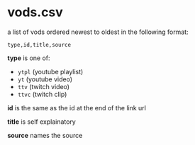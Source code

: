 # vods.csv
a list of vods ordered newest to oldest in the following format:
```csv
type,id,title,source
```

**type** is one of:
* `ytpl` (youtube playlist)
* `yt` (youtube video)
* `ttv` (twitch video)
* `ttvc` (twitch clip)

**id** is the same as the id at the end of the link url

**title** is self explainatory

**source** names the source
